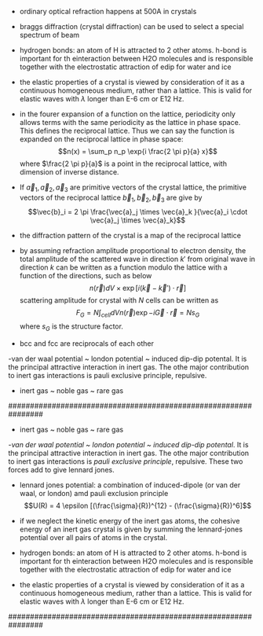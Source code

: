 - ordinary optical refraction happens at 500A in crystals
- braggs diffraction (crystal diffraction) can be used to select a special spectrum of beam
- hydrogen bonds: an atom of H is attracted to 2 other atoms. h-bond is important for th einteraction between H2O molecules and is responsible together with the electrostatic attraction of edip for water and ice
- the elastic properties of a crystal is viewed by consideration of it as a continuous homogeneous medium, rather than a lattice. This is valid for elastic waves with $\lambda$ longer than E-6 cm or E12 Hz.

- in the fourer expansion of a function on the lattice, periodicity only allows terms with the same periodicity as the lattice in phase space. This defines the reciprocal lattice. Thus we can say the function is expanded on the reciprocal lattice in phase space:
$$n(x) = \sum_p n_p \exp{i \frac{2 \pi p}{a} x}$$
where $\frac{2 \pi p}{a}$ is a point in the reciprocal lattice, with dimension of inverse distance. 
- If $\vec{a}_1, \vec{a}_2, \vec{a}_3$ are primitive vectors of the crystal lattice, the primitive vectors of the reciprocal lattice $\vec{b}_1, \vec{b}_2, \vec{b}_3$ are give by 
$$\vec{b}_i = 2 \pi \frac{\vec{a}_j \times \vec{a}_k }{\vec{a}_i \cdot \vec{a}_j \times \vec{a}_k}$$
- the diffraction pattern of the crystal is a map of the reciprocal lattice
- by assuming refraction amplitude proportional to electron density, the total amplitude of the scattered wave in direction $k'$ from original wave in direction $k$ can be written as a function modulo the lattice with a function of the directions, such as below
$$n(\vec{r})dV \times \exp{[i(\vec{k} - \vec{k}') \cdot \vec{r}]}$$
scattering amplitude for crystal with $N$ cells can be written as 
$$F_G = N \int_{cell} dV n(\vec{r}) \exp{-i\vec{G} \cdot \vec{r}} = N s_G$$
where $s_G$ is the structure factor. 
- bcc and fcc are reciprocals of each other

-van der waal potential ~ london potential ~ induced dip-dip potental. It is the principal attractive interaction in inert gas. The othe major contribution to inert gas interactions is pauli exclusive principle, repulsive. 
- inert gas ~ noble gas ~ rare gas


################################################################

- inert gas ~ noble gas ~ rare gas

-*van der waal potential ~ london potential ~ induced dip-dip potental*. It is the principal attractive interaction in inert gas. The othe major contribution to inert gas interactions is *pauli exclusive principle*, repulsive. These two forces add to give lennard jones.

- lennard jones potential: a combination of induced-dipole (or van der waal, or london) amd pauli exclusion principle
$$U(R) = 4 \epsilon [(\frac{\sigma}{R})^{12} - (\frac{\sigma}{R})^6]$$

- if we neglect the kinetic energy of the inert gas atoms, the cohesive energy of an inert gas crystal is given by summing the lennard-jones potential over all pairs of atoms in the crystal.

- hydrogen bonds: an atom of H is attracted to 2 other atoms. h-bond is important for th einteraction between H2O molecules and is responsible together with the electrostatic attraction of edip for water and ice


- the elastic properties of a crystal is viewed by consideration of it as a continuous homogeneous medium, rather than a lattice. This is valid for elastic waves with $\lambda$ longer than E-6 cm or E12 Hz.




################################################################


